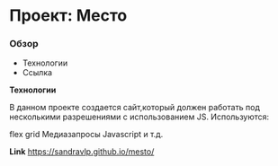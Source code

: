 # Проект: Место

### Обзор

* Технологии
* Ссылка

**Технологии**

В данном проекте создается сайт,который должен работать под несколькими разрешениями с использованием JS. Используются:

flex
grid
Медиазапросы
Javascript
и т.д.

**Link**
https://sandravlp.github.io/mesto/

